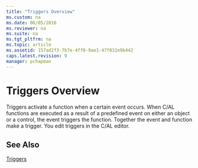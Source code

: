 ```yaml
---
title: "Triggers Overview"
ms.custom: na
ms.date: 06/05/2016
ms.reviewer: na
ms.suite: na
ms.tgt_pltfrm: na
ms.topic: article
ms.assetid: 157ad2f3-7b7e-4ff0-9ae1-47f031e9b442
caps.latest.revision: 9
manager: pchapman
---
```

# Triggers Overview
Triggers activate a function when a certain event occurs. When C\/AL functions are executed as a result of a predefined event on either an object or a control, the event triggers the function. Together the event and function make a trigger. You edit triggers in the C\/AL editor.  
  
## See Also  
 [Triggers](../dynamics-nav/Triggers.md)
